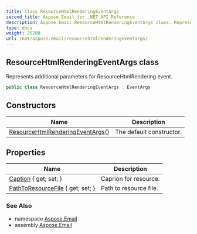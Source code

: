 ```yaml
---
title: Class ResourceHtmlRenderingEventArgs
second_title: Aspose.Email for .NET API Reference
description: Aspose.Email.ResourceHtmlRenderingEventArgs class. Represents additional parameters for ResourceHtmlRendering event
type: docs
weight: 20200
url: /net/aspose.email/resourcehtmlrenderingeventargs/
---
```

## ResourceHtmlRenderingEventArgs class

Represents additional parameters for ResourceHtmlRendering event.

```csharp
public class ResourceHtmlRenderingEventArgs : EventArgs
```

## Constructors

| Name | Description |
| --- | --- |
| [ResourceHtmlRenderingEventArgs](resourcehtmlrenderingeventargs/)() | The default constructor. |

## Properties

| Name | Description |
| --- | --- |
| [Caption](../../aspose.email/resourcehtmlrenderingeventargs/caption/) { get; set; } | Caprion for resource. |
| [PathToResourceFile](../../aspose.email/resourcehtmlrenderingeventargs/pathtoresourcefile/) { get; set; } | Path to resource file. |

### See Also

* namespace [Aspose.Email](../../aspose.email/)
* assembly [Aspose.Email](../../)



